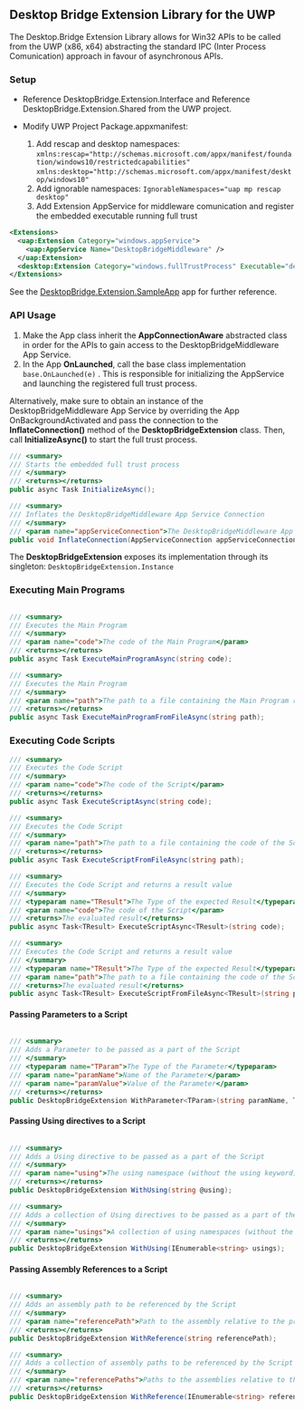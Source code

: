 ## Desktop Bridge Extension Library for the UWP

The Desktop.Bridge Extension Library allows for Win32 APIs to be called from the UWP (x86, x64) abstracting the standard IPC (Inter Process Comunication) approach in favour of asynchronous APIs.

### Setup
* Reference DesktopBridge.Extension.Interface and Reference DesktopBridge.Extension.Shared from the UWP project.
* Modify UWP Project Package.appxmanifest:

  1. Add rescap and desktop namespaces: 
  ```xmlns:rescap="http://schemas.microsoft.com/appx/manifest/foundation/windows10/restrictedcapabilities"```
  ```xmlns:desktop="http://schemas.microsoft.com/appx/manifest/desktop/windows10"```
  2. Add ignorable namespaces: ```IgnorableNamespaces="uap mp rescap desktop"```
  3. Add Extension AppService for middleware comunication and register the embedded executable running full trust
```xml
<Extensions>
  <uap:Extension Category="windows.appService">
    <uap:AppService Name="DesktopBridgeMiddleware" />
  </uap:Extension>
  <desktop:Extension Category="windows.fullTrustProcess" Executable="desktop\DesktopBridge.Extension.Proxy.App.exe" />
</Extensions> 
```

See the [DesktopBridge.Extension.SampleApp](https://github.com/francedot/DesktopBridge.Extension/tree/master/DesktopBridge.Extension/DesktopBridge.Extension.SampleApp) app for further reference.

### API Usage

1. Make the App class inherit the **AppConnectionAware** abstracted class in order for the APIs to gain access to the DesktopBridgeMiddleware App Service.
2. In the App **OnLaunched**, call the base class implementation ```base.OnLaunched(e)``` . This is responsible for initializing the AppService and launching the registered full trust process.

Alternatively, make sure to obtain an instance of the DesktopBridgeMiddleware App Service by overriding the App OnBackgroundActivated and pass the connection to the **InflateConnection()** method of the **DesktopBridgeExtension** class. Then, call **InitializeAsync()** to start the full trust process.

```csharp
/// <summary>
/// Starts the embedded full trust process
/// </summary>
/// <returns></returns>
public async Task InitializeAsync();

/// <summary>
/// Inflates the DesktopBridgeMiddleware App Service Connection
/// </summary>
/// <param name="appServiceConnection">The DesktopBridgeMiddleware App Service Connection</param>
public void InflateConnection(AppServiceConnection appServiceConnection);
```

The **DesktopBridgeExtension** exposes its implementation through its singleton: ```DesktopBridgeExtension.Instance```

### Executing Main Programs

```csharp

/// <summary>
/// Executes the Main Program
/// </summary>
/// <param name="code">The code of the Main Program</param>
/// <returns></returns>
public async Task ExecuteMainProgramAsync(string code);

/// <summary>
/// Executes the Main Program
/// </summary>
/// <param name="path">The path to a file containing the Main Program relative to the installed location</param>
/// <returns></returns>
public async Task ExecuteMainProgramFromFileAsync(string path);

```

### Executing Code Scripts

```csharp
/// <summary>
/// Executes the Code Script
/// </summary>
/// <param name="code">The code of the Script</param>
/// <returns></returns>
public async Task ExecuteScriptAsync(string code);

/// <summary>
/// Executes the Code Script
/// </summary>
/// <param name="path">The path to a file containing the code of the Script relative to the installed location</param>
/// <returns></returns>
public async Task ExecuteScriptFromFileAsync(string path);

/// <summary>
/// Executes the Code Script and returns a result value
/// </summary>
/// <typeparam name="TResult">The Type of the expected Result</typeparam>
/// <param name="code">The code of the Script</param>
/// <returns>The evaluated result</returns>
public async Task<TResult> ExecuteScriptAsync<TResult>(string code);

/// <summary>
/// Executes the Code Script and returns a result value
/// </summary>
/// <typeparam name="TResult">The Type of the expected Result</typeparam>
/// <param name="path">The path to a file containing the code of the Script relative to the installed location</param>
/// <returns>The evaluated result</returns>
public async Task<TResult> ExecuteScriptFromFileAsync<TResult>(string path);
```

#### Passing Parameters to a Script

```csharp

/// <summary>
/// Adds a Parameter to be passed as a part of the Script
/// </summary>
/// <typeparam name="TParam">The Type of the Parameter</typeparam>
/// <param name="paramName">Name of the Parameter</param>
/// <param name="paramValue">Value of the Parameter</param>
/// <returns></returns>
public DesktopBridgeExtension WithParameter<TParam>(string paramName, TParam paramValue);

```

#### Passing Using directives to a Script

```csharp

/// <summary>
/// Adds a Using directive to be passed as a part of the Script
/// </summary>
/// <param name="using">The using namespace (without the using keyword)</param>
/// <returns></returns>
public DesktopBridgeExtension WithUsing(string @using);

/// <summary>
/// Adds a collection of Using directives to be passed as a part of the Script
/// </summary>
/// <param name="usings">A collection of using namespaces (without the using keyword)</param>
/// <returns></returns>
public DesktopBridgeExtension WithUsing(IEnumerable<string> usings);

```

#### Passing Assembly References to a Script

```csharp

/// <summary>
/// Adds an assembly path to be referenced by the Script
/// </summary>
/// <param name="referencePath">Path to the assembly relative to the project folder</param>
/// <returns></returns>
public DesktopBridgeExtension WithReference(string referencePath);

/// <summary>
/// Adds a collection of assembly paths to be referenced by the Script
/// </summary>
/// <param name="referencePaths">Paths to the assemblies relative to the installed location</param>
/// <returns></returns>
public DesktopBridgeExtension WithReference(IEnumerable<string> referencePaths);

```
